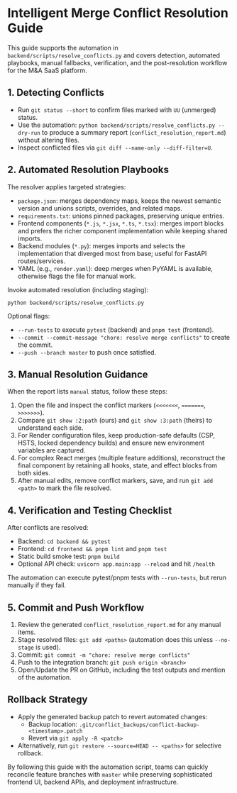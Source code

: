 # Intelligent Merge Conflict Resolution Guide

This guide supports the automation in `backend/scripts/resolve_conflicts.py` and
covers detection, automated playbooks, manual fallbacks, verification, and the
post-resolution workflow for the M&A SaaS platform.

## 1. Detecting Conflicts

- Run `git status --short` to confirm files marked with `UU` (unmerged) status.
- Use the automation: `python backend/scripts/resolve_conflicts.py --dry-run` to
  produce a summary report (`conflict_resolution_report.md`) without altering
  files.
- Inspect conflicted files via `git diff --name-only --diff-filter=U`.

## 2. Automated Resolution Playbooks

The resolver applies targeted strategies:

- `package.json`: merges dependency maps, keeps the newest semantic version and
  unions scripts, overrides, and related maps.
- `requirements.txt`: unions pinned packages, preserving unique entries.
- Frontend components (`*.js`, `*.jsx`, `*.ts`, `*.tsx`): merges import blocks
  and prefers the richer component implementation while keeping shared imports.
- Backend modules (`*.py`): merges imports and selects the implementation that
  diverged most from base; useful for FastAPI routes/services.
- YAML (e.g., `render.yaml`): deep merges when PyYAML is available, otherwise
  flags the file for manual work.

Invoke automated resolution (including staging):

```
python backend/scripts/resolve_conflicts.py
```

Optional flags:

- `--run-tests` to execute `pytest` (backend) and `pnpm test` (frontend).
- `--commit --commit-message "chore: resolve merge conflicts"` to create the
  commit.
- `--push --branch master` to push once satisfied.

## 3. Manual Resolution Guidance

When the report lists `manual` status, follow these steps:

1. Open the file and inspect the conflict markers (`<<<<<<<`, `=======`,
   `>>>>>>>`).
2. Compare `git show :2:path` (ours) and `git show :3:path` (theirs) to
   understand each side.
3. For Render configuration files, keep production-safe defaults (CSP, HSTS,
   locked dependency builds) and ensure new environment variables are captured.
4. For complex React merges (multiple feature additions), reconstruct the final
   component by retaining all hooks, state, and effect blocks from both sides.
5. After manual edits, remove conflict markers, save, and run
   `git add <path>` to mark the file resolved.

## 4. Verification and Testing Checklist

After conflicts are resolved:

- Backend: `cd backend && pytest`
- Frontend: `cd frontend && pnpm lint` and `pnpm test`
- Static build smoke test: `pnpm build`
- Optional API check: `uvicorn app.main:app --reload` and hit `/health`

The automation can execute pytest/pnpm tests with `--run-tests`, but rerun
manually if they fail.

## 5. Commit and Push Workflow

1. Review the generated `conflict_resolution_report.md` for any manual items.
2. Stage resolved files: `git add <paths>` (automation does this unless
   `--no-stage` is used).
3. Commit: `git commit -m "chore: resolve merge conflicts"`
4. Push to the integration branch: `git push origin <branch>`
5. Open/Update the PR on GitHub, including the test outputs and mention of the
   automation.

## Rollback Strategy

- Apply the generated backup patch to revert automated changes:
  - Backup location: `.git/conflict_backups/conflict-backup-<timestamp>.patch`
  - Revert via `git apply -R <patch>`
- Alternatively, run `git restore --source=HEAD -- <paths>` for selective
  rollback.

By following this guide with the automation script, teams can quickly reconcile
feature branches with `master` while preserving sophisticated frontend UI,
backend APIs, and deployment infrastructure.
